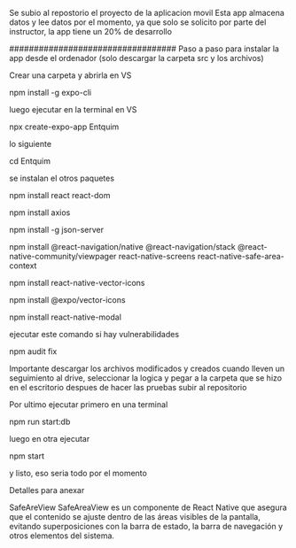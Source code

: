 Se subio al repostorio el proyecto de la aplicacion movil
Esta app almacena datos y lee datos por el momento, ya que solo se solicito por parte del instructor, la app
tiene un 20% de desarrollo



##################################
Paso a paso para instalar la app desde el ordenador
(solo descargar la carpeta src y los archivos)

Crear una carpeta y abrirla en VS

npm install -g expo-cli

luego ejecutar en la terminal en VS

npx create-expo-app Entquim

lo siguiente

cd Entquim

se instalan el otros paquetes

npm install react react-dom

npm install axios

npm install -g json-server

npm install @react-navigation/native @react-navigation/stack @react-native-community/viewpager react-native-screens react-native-safe-area-context

npm install react-native-vector-icons

npm install @expo/vector-icons

npm install react-native-modal


ejecutar este comando si hay vulnerabilidades

npm audit fix

Importante descargar los archivos modificados y creados cuando lleven un seguimiento al drive, seleccionar la logica y pegar a la carpeta que se hizo en el escritorio
despues de hacer las pruebas subir al repositorio

Por ultimo ejecutar primero en una terminal 

npm run start:db

luego en otra ejecutar

npm start 

y listo, eso seria todo por el momento


Detalles para anexar

SafeAreView
SafeAreaView es un componente de React Native que asegura que el contenido se ajuste dentro de las áreas visibles de la pantalla, 
evitando superposiciones con la barra de estado, la barra de navegación y otros elementos del sistema.
